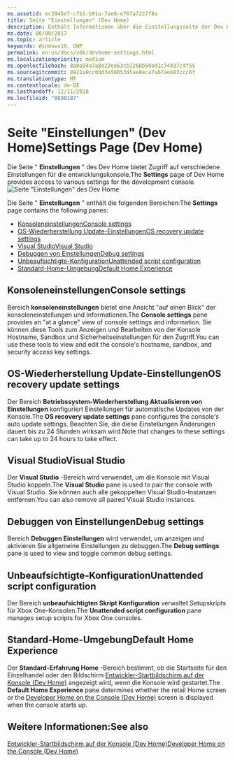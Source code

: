 ```yaml
---
ms.assetid: ec3945e7-cfb1-b91a-7ae6-e767a7227f8a
title: Seite "Einstellungen" (Dev Home)
description: Enthält Informationen über die Einstellungsseite der Dev Home-app für Xbox One.
ms.date: 08/09/2017
ms.topic: article
keywords: Windows10, UWP
permalink: en-us/docs/xdk/devhome-settings.html
ms.localizationpriority: medium
ms.openlocfilehash: 8a0a94a7a8e22ee63cb126bb50ad1c74837c4f55
ms.sourcegitcommit: 8921a9cc0dd3e5665345ae8eca7ab7aeb83ccc6f
ms.translationtype: MT
ms.contentlocale: de-DE
ms.lasthandoff: 12/11/2018
ms.locfileid: "8890187"
---
```

# <a name="settings-page-dev-home"></a><span data-ttu-id="dacd6-104">Seite "Einstellungen" (Dev Home)</span><span class="sxs-lookup"><span data-stu-id="dacd6-104">Settings Page (Dev Home)</span></span>
   
  
<span data-ttu-id="dacd6-105">Die Seite " **Einstellungen** " des Dev Home bietet Zugriff auf verschiedene Einstellungen für die entwicklungskonsole.</span><span class="sxs-lookup"><span data-stu-id="dacd6-105">The **Settings** page of Dev Home provides access to various settings for the development console.</span></span>   
 ![Seite "Einstellungen" des Dev Home](images/devhome_settings.png)   
  
<span data-ttu-id="dacd6-107">Die Seite " **Einstellungen** " enthält die folgenden Bereichen:</span><span class="sxs-lookup"><span data-stu-id="dacd6-107">The **Settings** page contains the following panes:</span></span>   
 
   *  [<span data-ttu-id="dacd6-108">Konsoleneinstellungen</span><span class="sxs-lookup"><span data-stu-id="dacd6-108">Console settings</span></span>](#ID4EEB)  
   *  [<span data-ttu-id="dacd6-109">OS-Wiederherstellung Update-Einstellungen</span><span class="sxs-lookup"><span data-stu-id="dacd6-109">OS recovery update settings</span></span>](#ID4EOB)  
   *  [<span data-ttu-id="dacd6-110">Visual Studio</span><span class="sxs-lookup"><span data-stu-id="dacd6-110">Visual Studio</span></span>](#ID4EYB)  
   *  [<span data-ttu-id="dacd6-111">Debuggen von Einstellungen</span><span class="sxs-lookup"><span data-stu-id="dacd6-111">Debug settings</span></span>](#ID4ECC)  
   *  [<span data-ttu-id="dacd6-112">Unbeaufsichtigte-Konfiguration</span><span class="sxs-lookup"><span data-stu-id="dacd6-112">Unattended script configuration</span></span>](#ID4EMC)  
   *  [<span data-ttu-id="dacd6-113">Standard-Home-Umgebung</span><span class="sxs-lookup"><span data-stu-id="dacd6-113">Default Home Experience</span></span>](#ID4E3C)  

 
<a id="ID4EEB"></a>

   

## <a name="console-settings"></a><span data-ttu-id="dacd6-114">Konsoleneinstellungen</span><span class="sxs-lookup"><span data-stu-id="dacd6-114">Console settings</span></span>  
   
  
<span data-ttu-id="dacd6-115">Bereich **konsoleneinstellungen** bietet eine Ansicht "auf einen Blick" der konsoleneinstellungen und Informationen.</span><span class="sxs-lookup"><span data-stu-id="dacd6-115">The **Console settings** pane provides an "at a glance" view of console settings and information.</span></span> <span data-ttu-id="dacd6-116">Sie können diese Tools zum Anzeigen und Bearbeiten von der Konsole Hostname, Sandbox und Sicherheitseinstellungen für den Zugriff.</span><span class="sxs-lookup"><span data-stu-id="dacd6-116">You can use these tools to view and edit the console's hostname, sandbox, and security access key settings.</span></span>   
  
<a id="ID4EOB"></a>

   

## <a name="os-recovery-update-settings"></a><span data-ttu-id="dacd6-117">OS-Wiederherstellung Update-Einstellungen</span><span class="sxs-lookup"><span data-stu-id="dacd6-117">OS recovery update settings</span></span>  
   
  
<span data-ttu-id="dacd6-118">Der Bereich **Betriebssystem-Wiederherstellung Aktualisieren von Einstellungen** konfiguriert Einstellungen für automatische Updates von der Konsole.</span><span class="sxs-lookup"><span data-stu-id="dacd6-118">The **OS recovery update settings** pane configures the console's auto update settings.</span></span> <span data-ttu-id="dacd6-119">Beachten Sie, die diese Einstellungen Änderungen dauert bis zu 24 Stunden wirksam wird.</span><span class="sxs-lookup"><span data-stu-id="dacd6-119">Note that changes to these settings can take up to 24 hours to take effect.</span></span>   
  
<a id="ID4EYB"></a>

   

## <a name="visual-studio"></a><span data-ttu-id="dacd6-120">Visual Studio</span><span class="sxs-lookup"><span data-stu-id="dacd6-120">Visual Studio</span></span>  
   
  
<span data-ttu-id="dacd6-121">Der **Visual Studio** -Bereich wird verwendet, um die Konsole mit Visual Studio koppeln.</span><span class="sxs-lookup"><span data-stu-id="dacd6-121">The **Visual Studio** pane is used to pair the console with Visual Studio.</span></span> <span data-ttu-id="dacd6-122">Sie können auch alle gekoppelten Visual Studio-Instanzen entfernen.</span><span class="sxs-lookup"><span data-stu-id="dacd6-122">You can also remove all paired Visual Studio instances.</span></span>   
  
<a id="ID4ECC"></a>

   

## <a name="debug-settings"></a><span data-ttu-id="dacd6-123">Debuggen von Einstellungen</span><span class="sxs-lookup"><span data-stu-id="dacd6-123">Debug settings</span></span>  
   
  
<span data-ttu-id="dacd6-124">Bereich **Debuggen Einstellungen** wird verwendet, um anzeigen und aktivieren Sie allgemeine Einstellungen zu debuggen.</span><span class="sxs-lookup"><span data-stu-id="dacd6-124">The **Debug settings** pane is used to view and toggle common debug settings.</span></span>   
  
<a id="ID4EMC"></a>

   

## <a name="unattended-script-configuration"></a><span data-ttu-id="dacd6-125">Unbeaufsichtigte-Konfiguration</span><span class="sxs-lookup"><span data-stu-id="dacd6-125">Unattended script configuration</span></span>  
   
  
<span data-ttu-id="dacd6-126">Der Bereich **unbeaufsichtigten Skript Konfiguration** verwaltet Setupskripts für Xbox One-Konsolen.</span><span class="sxs-lookup"><span data-stu-id="dacd6-126">The **Unattended script configuration** pane manages setup scripts for Xbox One consoles.</span></span>   
  
<a id="ID4E3C"></a>

   

## <a name="default-home-experience"></a><span data-ttu-id="dacd6-127">Standard-Home-Umgebung</span><span class="sxs-lookup"><span data-stu-id="dacd6-127">Default Home Experience</span></span>  
   
  
<span data-ttu-id="dacd6-128">Der **Standard-Erfahrung Home** -Bereich bestimmt, ob die Startseite für den Einzelhandel oder den Bildschirm [Entwickler-Startbildschirm auf der Konsole (Dev Home)](dev-home.md) angezeigt wird, wenn die Konsole wird gestartet.</span><span class="sxs-lookup"><span data-stu-id="dacd6-128">The **Default Home Experience** pane determines whether the retail Home screen or the [Developer Home on the Console (Dev Home)](dev-home.md) screen is displayed when the console starts up.</span></span>   
  
<a id="ID4EJD"></a>

   

## <a name="see-also"></a><span data-ttu-id="dacd6-129">Weitere Informationen:</span><span class="sxs-lookup"><span data-stu-id="dacd6-129">See also</span></span>  
 [<span data-ttu-id="dacd6-130">Entwickler-Startbildschirm auf der Konsole (Dev Home)</span><span class="sxs-lookup"><span data-stu-id="dacd6-130">Developer Home on the Console (Dev Home)</span></span>](dev-home.md)

  
